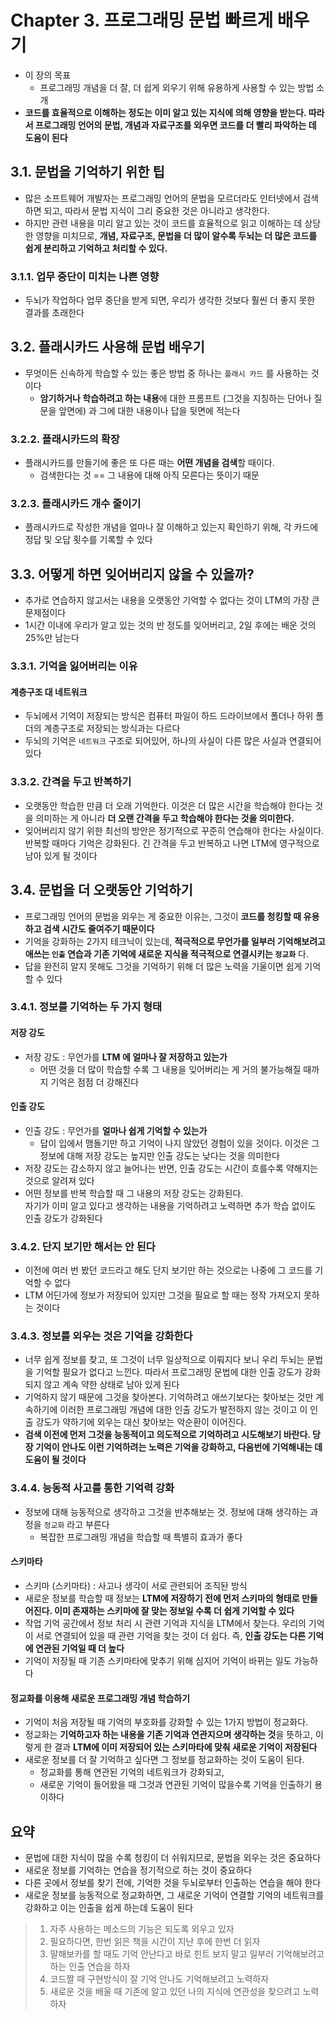 # Chapter 3. 프로그래밍 문법 빠르게 배우기
- 이 장의 목표
  - 프로그래밍 개념을 더 잘, 더 쉽게 외우기 위해 유용하게 사용할 수 있는 방법 소개
- **코드를 효율적으로 이해하는 정도는 이미 알고 있는 지식에 의해 영향을 받는다.
따라서 프로그래밍 언어의 문법, 개념과 자료구조를 외우면 코드를 더 빨리 파악하는 데 도움이 된다**

## 3.1. 문법을 기억하기 위한 팁
- 많은 소프트웨어 개발자는 프로그래밍 언어의 문법을 모르더라도 인터넷에서 검색하면 되고, 따라서 문법 지식이 그리 중요한 것은 아니라고 생각한다.
- 하지만 관련 내용을 미리 알고 있는 것이 코드를 효율적으로 읽고 이해하는 데 상당한 영향을 미치므로, **개념, 자료구조, 문법을 더 많이 알수록 두뇌는 더 많은 코드를 쉽게 분리하고 기억하고 처리할 수 있다.**

### 3.1.1. 업무 중단이 미치는 나쁜 영향
- 두뇌가 작업하다 업무 중단을 받게 되면, 우리가 생각한 것보다 훨씬 더 좋지 못한 결과를 초래한다

## 3.2. 플래시카드 사용해 문법 배우기
- 무엇이든 신속하게 학습할 수 있는 좋은 방법 중 하나는 `플래시 카드` 를 사용하는 것이다
  - **암기하거나 학습하려고 하는 내용**에 대한 프롬프트 (그것을 지칭하는 단어나 질문을 앞면에) 과 그에 대한 내용이나 답을 뒷면에 적는다

### 3.2.2. 플래시카드의 확장
- 플래시카드를 만들기에 좋은 또 다른 때는 **어떤 개념을 검색**할 때이다.
  - 검색한다는 것 == 그 내용에 대해 아직 모른다는 뜻이기 때문

### 3.2.3. 플래시카드 개수 줄이기
- 플래시카드로 작성한 개념을 얼마나 잘 이해하고 있는지 확인하기 위해, 각 카드에 정답 및 오답 횟수를 기록할 수 있다

## 3.3. 어떻게 하면 잊어버리지 않을 수 있을까?
- 추가로 연습하지 않고서는 내용을 오랫동안 기억할 수 없다는 것이 LTM의 가장 큰 문제점이다
- 1시간 이내에 우리가 알고 있는 것의 반 정도를 잊어버리고, 2일 후에는 배운 것의 25%만 남는다

### 3.3.1. 기억을 잃어버리는 이유
#### 계층구조 대 네트워크
- 두뇌에서 기억이 저장되는 방식은 컴퓨터 파일이 하드 드라이브에서 폴더나 하위 폴더의 계층구조로 저장되는 방식과는 다르다
- 두뇌의 기억은 `네트워크` 구조로 되어있어, 하나의 사실이 다른 많은 사실과 연결되어 있다

### 3.3.2. 간격을 두고 반복하기
- 오랫동안 학습한 만큼 더 오래 기억한다. 이것은 더 많은 시간을 학습해야 한다는 것을 의미하는 게 아니라 **더 오랜 간격을 두고 학습해야 한다는 것을 의미한다.**
- 잊어버리지 않기 위한 최선의 방안은 정기적으로 꾸준히 연습해야 한다는 사실이다. <br>
반복할 때마다 기억은 강화된다. 긴 간격을 두고 반복하고 나면 LTM에 영구적으로 남아 있게 될 것이다

## 3.4. 문법을 더 오랫동안 기억하기
- 프로그래밍 언어의 문법을 외우는 게 중요한 이유는, 그것이 **코드를 청킹할 때 유용하고 검색 시간도 줄여주기 때문이다**
- 기억을 강화하는 2가지 테크닉이 있는데, **적극적으로 무언가를 일부러 기억해보려고 애쓰는 `인출` 연습과 기존 기억에 새로운 지식을 적극적으로 연결시키는 `정교화`** 다.
- 답을 완전히 알지 못해도 그것을 기억하기 위해 더 많은 노력을 기울이면 쉽게 기억할 수 있다

### 3.4.1. 정보를 기억하는 두 가지 형태
#### 저장 강도
- 저장 강도 : 무언가를 **LTM 에 얼마나 잘 저장하고 있는가**
  - 어떤 것을 더 많이 학습할 수록 그 내용을 잊어버리는 게 거의 불가능해질 때까지 기억은 점점 더 강해진다
#### 인출 강도
- 인출 강도 : 무언가를 **얼마나 쉽게 기억할 수 있는가**
  - 답이 입에서 맴돌기만 하고 기억이 나지 않았던 경험이 있을 것이다. 이것은 그 정보에 대해 저장 강도는 높지만 인출 강도는 낮다는 것을 의미한다
- 저장 강도는 감소하지 않고 늘어나는 반면, 인출 강도는 시간이 흐를수록 약해지는 것으로 알려져 있다
- 어떤 정보를 반복 학습할 때 그 내용의 저장 강도는 강화된다.<br> 자기가 이미 알고 있다고 생각하는 내용을 기억하려고 노력하면 추가 학습 없이도 인출 강도가 강화된다

### 3.4.2. 단지 보기만 해서는 안 된다
- 이전에 여러 번 봤던 코드라고 해도 단지 보기만 하는 것으로는 나중에 그 코드를 기억할 수 없다
- LTM 어딘가에 정보가 저장되어 있지만 그것을 필요로 할 때는 정작 가져오지 못하는 것이다

### 3.4.3. 정보를 외우는 것은 기억을 강화한다
- 너무 쉽게 정보를 찾고, 또 그것이 너무 일상적으로 이뤄지다 보니 우리 두뇌는 문법을 기억할 필요가 없다고 느낀다. 따라서 프로그래밍 문법에 대한 인출 강도가 강화되지 않고 계속 약한 상태로 남아 있게 된다
- 기억하지 않기 때문에 그것을 찾아본다. 기억하려고 애쓰기보다는 찾아보는 것만 계속하기에 이러한 프로그래밍 개념에 대한 인출 강도가 발전하지 않는 것이고 이 인출 강도가 약하기에 외우는 대신 찾아보는 악순환이 이어진다.
- **검색 이전에 먼저 그것을 능동적이고 의도적으로 기억하려고 시도해보기 바란다. 당장 기억이 안나도 이런 기억하려는 노력은 기억을 강화하고, 다음번에 기억해내는 데 도움이 될 것이다**

### 3.4.4. 능동적 사고를 통한 기억력 강화
- 정보에 대해 능동적으로 생각하고 그것을 반추해보는 것. 정보에 대해 생각하는 과정을 `정교화` 라고 부른다
  - 복잡한 프로그래밍 개념을 학습할 때 특별히 효과가 좋다

#### 스키마타
- 스키마 (스키마타) : 사고나 생각이 서로 관련되어 조직돤 방식
- 새로운 정보를 학습할 때 정보는 **LTM에 저장하기 전에 먼저 스키마의 형태로 만들어진다. 이미 존재하는 스키마에 잘 맞는 정보일 수록 더 쉽게 기억할 수 있다**
- 작업 기억 공간에서 정보 처리 시 관련 기억과 지식을 LTM에서 찾는다. 우리의 기억이 서로 연결되어 있을 때 관련 기억을 찾는 것이 더 쉽다. 즉, **인출 강도는 다른 기억에 연관된 기억일 때 더 높다**
- 기억이 저장될 때 기존 스키마타에 맞추기 위해 심지어 기억이 바뀌는 일도 가능하다

#### 정교화를 이용해 새로운 프로그래밍 개념 학습하기
- 기억이 처음 저장될 때 기억의 부호화를 강화할 수 있는 1가지 방법이 정교화다.
- 정교화는 **기억하고자 하는 내용을 기존 기억과 연관지으며 생각하는 것**을 뜻하고, 이렇게 한 결과 **LTM에 이미 저장되어 있는 스키마타에 맞춰 새로운 기억이 저장된다**
- 새로운 정보를 더 잘 기억하고 싶다면 그 정보를 정교화하는 것이 도움이 된다.
  - 정교화를 통해 연관된 기억의 네트워크가 강화되고, 
  - 새로운 기억이 들어왔을 때 그것과 연관된 기억이 많을수록 기억을 인출하기 용이하다

## 요약
- 문법에 대한 지식이 많을 수록 청킹이 더 쉬워지므로, 문법을 외우는 것은 중요하다
- 새로운 정보를 기억하는 연습을 정기적으로 하는 것이 중요하다
- 다른 곳에서 정보를 찾기 전에, 기억한 것을 두뇌로부터 인출하는 연습을 해야 한다
- 새로운 정보를 능동적으로 정교화하면, 그 새로운 기억이 연결할 기억의 네트워크를 강화하고 이는 인출을 쉽게 하는데 도움이 된다

> 1. 자주 사용하는 메소드의 기능은 되도록 외우고 있자
> 2. 필요하다면, 한번 읽은 책을 시간이 지난 후에 한번 더 읽자
> 3. 말해보카를 할 때도 기억 안난다고 바로 힌트 보지 말고 일부러 기억해보려고 하는 인출 연습을 하자
> 4. 코드짤 때 구현방식이 잘 기억 안나도 기억해보려고 노력하자
> 5. 새로운 것을 배울 때 기존에 알고 있던 나의 지식에 연관성을 찾으려고 노력하자